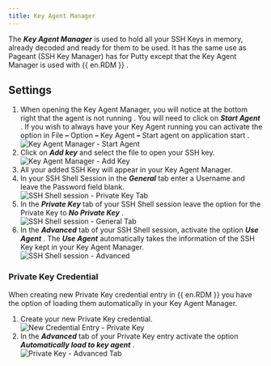 ```yaml
---
title: Key Agent Manager
---
```

The ***Key Agent Manager*** is used to hold all your SSH Keys in memory, already decoded and ready for them to be used. It has the same use as Pageant (SSH Key Manager) has for Putty except that the Key Agent Manager is used with {{ en.RDM }} . 

## Settings 

1. When opening the Key Agent Manager, you will notice at the bottom right that the agent is not running . You will need to click on ***Start Agent*** . If you wish to always have your Key Agent running you can activate the option in File ***–*** Option ***–*** Key Agent ***–*** Start agent on application start .  
![Key Agent Manager - Start Agent](/img/en/rdm/windows/clip10089.png) 
1. Click on ***Add key*** and select the file to open your SSH key.  
![Key Agent Manager - Add Key](/img/en/rdm/windows/clip10090.png) 
1. All your added SSH Key will appear in your Key Agent Manager. 
1. In your SSH Shell Session in the ***General*** tab enter a Username and leave the Password field blank.  
![SSH Shell session - Private Key Tab](/img/en/rdm/windows/clip11346.png) 
1. In the ***Private Key*** tab of your SSH Shell session leave the option for the Private Key to ***No Private Key*** .  
![SSH Shell session - General Tab](/img/en/rdm/windows/clip11344.png) 
1. In the ***Advanced*** tab of your SSH Shell session, activate the option ***Use Agent*** . The ***Use Agent*** automatically takes the information of the SSH Key kept in your Key Agent Manager.  
![SSH Shell session - Advanced](/img/en/rdm/windows/clip11612.png) 

### Private Key Credential 

When creating new Private Key credential entry in {{ en.RDM }} you have the option of loading them automatically in your Key Agent Manager.  

1. Create your new Private Key credential.  
![New Credential Entry - Private Key](/img/en/rdm/windows/clip10811.png) 
1. In the ***Advanced*** tab of your Private Key entry activate the option ***Automatically load to key agent*** .  
![Private Key - Advanced Tab](/img/en/rdm/windows/clip10101.png) 

